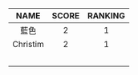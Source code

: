 | NAME | SCORE | RANKING |
| :---:       |     :---:      |          :---: |
| 藍色   | 2     | 1    |
| Christim     | 2       | 1 |
|      |        |       |
|     |        |       |
|      |        |       |
|      |        |       |
|      |        |       |

